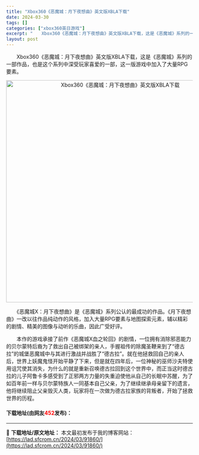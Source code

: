 ```yaml
---
title: "Xbox360《恶魔城：月下夜想曲》英文版XBLA下载"
date: 2024-03-30
tags: []
categories: ["xbox360英日游戏"]
excerpt: "　　Xbox360《恶魔城：月下夜想曲》英文版XBLA下载，这是《恶魔城》系列的一部作品，也是这个系列中深受玩家喜爱的一部，这一版游戏中加入了大量RPG要素。 　　《恶魔城X：月下夜想曲》是《恶魔城》系列公认的最成功的作品。《月下夜想曲》一改以往作品纯动作的风格，加入大量RPG要素与地图探索元素，辅&hellip;"
layout: post
---
```


 <p>　　Xbox360《恶魔城：月下夜想曲》英文版XBLA下载，这是《恶魔城》系列的一部作品，也是这个系列中深受玩家喜爱的一部，这一版游戏中加入了大量RPG要素。</p> <p align="center"><img align="" border="0" src="https://lad.sfcrom.cn/wp-content/uploads/2024/03/20240330_6607e1951b04e.jpg" width="600" alt="Xbox360《恶魔城：月下夜想曲》英文版XBLA下载" /></p> <p>　　《恶魔城X：月下夜想曲》是《恶魔城》系列公认的最成功的作品。《月下夜想曲》一改以往作品纯动作的风格，加入大量RPG要素与地图探索元素，辅以精彩的剧情、精美的图像与动听的乐曲，因此广受好评。</p> <p>　　本作的游戏承接了前作《恶魔城X血之轮回》的剧情，一位拥有消除邪恶能力的贝尔蒙特后裔为了救出自己被绑架的亲人，手握祖传的除魔圣鞭来到了&ldquo;德古拉&rdquo;的城堡恶魔城中与其进行激战并战胜了&ldquo;德古拉&rdquo;。就在他拯救回自己的亲人后，世界上妖魔鬼怪开始平静了下来，但是就在四年后，一位神秘的巫师沙夫特使用诅咒使其消失，为什么的就是重新召唤德古拉回到这个世界中，而正当这时德古拉的儿子阿鲁卡多感受到了正邪两方力量的失重迫使他从自己的长眠中苏醒，为了如百年前一样与贝尔蒙特族人一同基本自己父亲，为了继续继承母亲留下的遗言，他将继续阻止父亲毁灭人类，玩家将在一次做为德古拉家族的背叛者，开始了拯救世界的历程。</p> <p><h4>下载地址(由网友<font color="red">452</font>发布)：</h4></p> 

---
📖 **下载地址/原文地址：** 本文最初发布于我的博客网站：[https://lad.sfcrom.cn/2024/03/91860/](https://lad.sfcrom.cn/2024/03/91860/)
